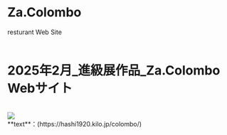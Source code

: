 # Za.Colombo
resturant Web Site
<br>
<br>
# 2025年2月_進級展作品_Za.Colombo Webサイト
<br>
<img src="./readme_1/main.png"><br>
**text**：(https://hashi1920.kilo.jp/colombo/)

